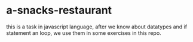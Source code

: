 # a-snacks-restaurant
this is a task in javascript language, after we know about datatypes and if statement an loop, we use them in some exercises in this repo.
